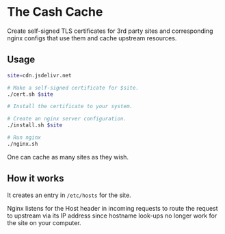 # The Cash Cache

Create self-signed TLS certificates for 3rd party sites and corresponding nginx
configs that use them and cache upstream resources.

## Usage

```bash
site=cdn.jsdelivr.net

# Make a self-signed certificate for $site.
./cert.sh $site

# Install the certificate to your system.

# Create an nginx server configuration.
./install.sh $site

# Run nginx
./nginx.sh
```

One can cache as many sites as they wish.

## How it works

It creates an entry in `/etc/hosts` for the site.

Nginx listens for the Host header in incoming requests to route the request to
upstream via its IP address since hostname look-ups no longer work for the site
on your computer.
